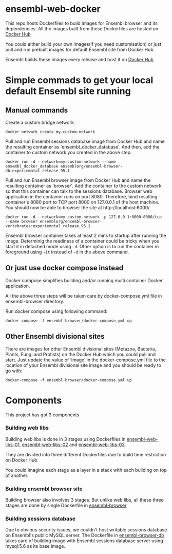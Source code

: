# ensembl-web-docker

This repo hosts Dockerfiles to build images for Ensembl browser and its dependencies. All the images built from these Dockerfiles are hosted on [Docker Hub](https://hub.docker.com/u/ensemblorg)

You could either build your own images(if you need customisation) or just pull and run prebuilt images for default Ensembl site from Docker Hub.

Ensembl builds these images every release and host it on [Docker Hub](https://hub.docker.com/u/ensemblorg)


# Simple commads to get your local default Ensembl site running

## Manual commands
    
Create a custom bridge network

```
docker network create my-custom-network
```
    
Pull and run Ensembl sessions database image from Docker Hub and name the resulting container as 'ensembl_docker_database'. And then, add the container to custom network you created in the above step.

```
docker run -d --network=my-custom-network --name ensembl_docker_database ensemblorg/ensembl-browser-db:experiemntal_release_95.1
```

Pull and run Ensembl browser image from Docker Hub and name the resulting container as 'browser'. 
Add the container to the custom network so that this container can talk to the sessions database.
Browser web application in the container runs on port 8080. Therefore, bind resulting container's 8080 port to TCP port 8000 on 127.0.0.1 of the host machine. 
You should now be able to browser the site at http://localhost:8000/

```
docker run -d --network=my-custom-network -p 127.0.0.1:8000:8080/tcp  --name browser ensemblorg/ensembl-browser-vertebrates:experiemntal_release_95.1
```

Ensembl browser container takes at least 2 mins to startup after running the image. Determinig the readiness of a container could be tricky when you start it in detached mode using ```-d```. 
Other option is to run the container in foreground using ```-it``` instead of ```-d``` in the above command.

## Or just use docker compose instead

Docker compose simplifies building and/or running multi container Docker application.

All the above three steps will be taken care by docker-compose.yml file in ensembl-browser directory. 

Run docker compose using following command:

```
docker-compose -f ensembl-browser/docker-compose.yml up
```

## Other Ensembl divisional sites

There are images for other Ensembl divisional sites (Metazoa, Bacteria, Plants, Fungi and Protists) on the Docker Hub which you could pull and start. Just update the value of ‘image’ in the docker-compose.yml file to the location of your Ensembl divisional site image and you should be ready to go with:
```
docker-compose -f ensembl-browser/docker-compose.yml up
```


# Components

This project has got 3 components

### Building web libs

Building web libs is done in 3 stages using Dockerfiles in [ensembl-web-libs-01](https://github.com/Ensembl/ensembl-web-docker/tree/master/ensembl-web-libs-01), [ensembl-web-libs-02](https://github.com/Ensembl/ensembl-web-docker/tree/master/ensembl-web-libs-02) and [ensembl-web-libs-03](https://github.com/Ensembl/ensembl-web-docker/tree/master/ensembl-web-libs-03). 

They are divided into three different Dockerfiles due to build time restriction on Docker Hub.

You could imagine each stage as a layer in a stack with each building on top of another.

### Building ensembl browser site

Building browser also involves 3 stages. But unlike web libs, all these three stages are done by single Dockerfile in [ensembl-browser](https://github.com/Ensembl/ensembl-web-docker/tree/master/ensembl-browser) 

### Building sessions database

Due to obvious security issues, we couldn't host writable sessions database on Ensembl's public MySQL server. The Dockerfile in [ensembl-browser-db](https://github.com/Ensembl/ensembl-web-docker/tree/master/ensembl-browser-db) takes care of building image with Ensembl sessions database server using mysql:5.6 as its base image. 
